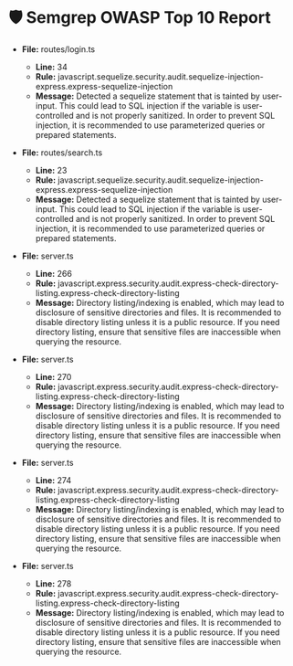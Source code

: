 # 🛡️ Semgrep OWASP Top 10 Report

- **File:** routes/login.ts
  - **Line:** 34
  - **Rule:** javascript.sequelize.security.audit.sequelize-injection-express.express-sequelize-injection
  - **Message:** Detected a sequelize statement that is tainted by user-input. This could lead to SQL injection if the variable is user-controlled and is not properly sanitized. In order to prevent SQL injection, it is recommended to use parameterized queries or prepared statements.

- **File:** routes/search.ts
  - **Line:** 23
  - **Rule:** javascript.sequelize.security.audit.sequelize-injection-express.express-sequelize-injection
  - **Message:** Detected a sequelize statement that is tainted by user-input. This could lead to SQL injection if the variable is user-controlled and is not properly sanitized. In order to prevent SQL injection, it is recommended to use parameterized queries or prepared statements.

- **File:** server.ts
  - **Line:** 266
  - **Rule:** javascript.express.security.audit.express-check-directory-listing.express-check-directory-listing
  - **Message:** Directory listing/indexing is enabled, which may lead to disclosure of sensitive directories and files. It is recommended to disable directory listing unless it is a public resource. If you need directory listing, ensure that sensitive files are inaccessible when querying the resource.

- **File:** server.ts
  - **Line:** 270
  - **Rule:** javascript.express.security.audit.express-check-directory-listing.express-check-directory-listing
  - **Message:** Directory listing/indexing is enabled, which may lead to disclosure of sensitive directories and files. It is recommended to disable directory listing unless it is a public resource. If you need directory listing, ensure that sensitive files are inaccessible when querying the resource.

- **File:** server.ts
  - **Line:** 274
  - **Rule:** javascript.express.security.audit.express-check-directory-listing.express-check-directory-listing
  - **Message:** Directory listing/indexing is enabled, which may lead to disclosure of sensitive directories and files. It is recommended to disable directory listing unless it is a public resource. If you need directory listing, ensure that sensitive files are inaccessible when querying the resource.

- **File:** server.ts
  - **Line:** 278
  - **Rule:** javascript.express.security.audit.express-check-directory-listing.express-check-directory-listing
  - **Message:** Directory listing/indexing is enabled, which may lead to disclosure of sensitive directories and files. It is recommended to disable directory listing unless it is a public resource. If you need directory listing, ensure that sensitive files are inaccessible when querying the resource.

